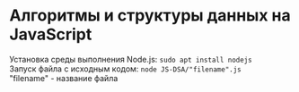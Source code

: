 # Алгоритмы и структуры данных на JavaScript
Установка среды выполнения Node.js: ```sudo apt install nodejs```<br>
Запуск файла с исходным кодом: ```node JS-DSA/"filename".js```<br>
"filename" - название файла
